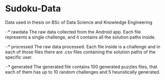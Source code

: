 # Sudoku-Data
Data used in thesis on BSc of Data Science and Knowledge Engineering

⋅⋅* rawdata
The raw data collected from the Android app. Each file represents a single challenge, and it contains all the solution paths inside.

⋅⋅* processed
The raw data processed. Each file inside is a challenge and in each of those files there are .csv files containing the solution paths of the specific user.

⋅⋅* generated
The generated file contains 100 generated puzzles files, that each of them has up to 10 random challenges and 5 heuristically generated.
